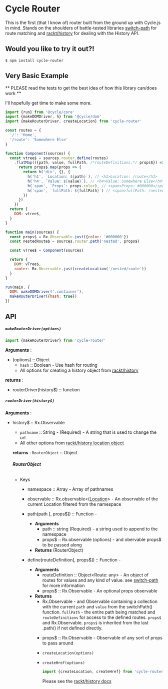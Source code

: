 # Cycle Router

This is the first (that I know of) router built from the ground up
with Cycle.js in mind. Stands on the shoulders of battle-tested libraries [switch-path](https://github.com/staltz/switch-path) for route matching and [rackt/history](https://github.com/rackt/history) for dealing with the History API.

## Would you like to try it out?!
```shell
$ npm install cycle-router
```

## Very Basic Example

** PLEASE read the tests to get the best idea of how this library can/does work **

I'll hopefully get time to make some more.

```js
import {run} from '@cycle/core'
import {makeDOMDriver, h} from '@cycle/dom'
import {makeRouterDriver, createLocation} from 'cycle-router'

const routes = {
  '/': 'Home',
  '/route': 'Somewhere Else'
}

function Component(sources) {
  const vtree$ = sources.router.define(routes)
    .flatMap(({path, value, fullPath, /*routeDefinitions,*/ props$}) => {
      return props$.map(props => {
        return h('div', {}, {
          h('h1', `Location: ${path}`), // <h1>Location: /route</h1>
          h('h4', `Value: ${value}`), // <h4>Value: Somewhere Else</h4>
          h('span', `Props`: props.color), // <span>Props: #000000</span>
          h('span', `fullPath: ${fullPath}`) // <span>fullPath: /nested/route</span>
        })
      })
    })
  return {
    DOM: vtree$,
  }
}

function main(sources) {
  const props$ = Rx.Observable.just({color: '#000000'})
  const nestedRoute$ = sources.router.path('nested', props$)

  const vTree$ = Component(sources)

  return {
    DOM: vTree$,
    router: Rx.Observable.just(createLocation('/nested/route'))
  }
}

run(main, {
  DOM: makeDOMDriver('.container'),
  makeRouterDriver({hash: true})
})
```

## API

##### `makeRouterDriver(options)`

```js
import {makeRouterDriver} from 'cycle-router'
```

**Arguments** :
  - (options) :: Object
    - `hash` :: Boolean - Use hash for routing
    - All options for creating a history object from [rackt/history](https://github.com/rackt/history)

**returns** :
  - routerDriver(history$) :: function

##### `routerDriver(history$)`

**Arguments** :
  - history$ :: Rx.Observable<Object>
    - `pathname` :: String - (Required) - A string that is used to change the url
    - All other options from [rackt/history location object](https://github.com/rackt/history/blob/master/docs/Glossary.md#location)

**returns** :
  `RouterObject` :: Object

###### **RouterObject**
  - Keys
    - namespace :: Array - Array of pathnames
    - observable :: Rx.observable<([Location](https://github.com/rackt/history/blob/master/docs/Glossary.md#location)> - An observable of the current Location filtered from the namespace
    - path(path [, props$]) :: Function -
      - **Arguments**
        - path :: string (Required) - a string used to append to the namespace
        - props$ :: Rx.observable<any> (options) - and obervable props$ to be passed along
      - **Returns**
        (RouterObject)
    - define(routeDefinition[, props$]) :: Function -
      - **Arguments**
        - routeDefinition :: Object<Route: any> - An object of routes for values and any kind of value. see [switch-path](https://github.com/staltz/switch-path) for more information
        - props$ :: Rx.Observable<any> - An optional props observable
      - **Returns**
        - Rx.Observable<Object> - and Observable containing a collection with the current `path` and `value` from the switchPath() function. `fullPath` - the entire path being matched and `routeDefinitions` for access to the defined routes. `props$` and Rx.Observable<any>. `props$` is inherited from the last .path() if not defined directly.

    - props$ :: Rx.Observable<any> - Observable of any sort of props to pass around


- `createLocation(options)`
- `createHref(options)`
```js
import {createLocation, createHref} from 'cycle-router'
```
Please see the [rackt/history docs](https://github.com/rackt/history)
